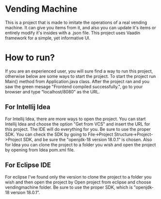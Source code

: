 # Vending Machine

This is a project that is made to imitate the operations of a real vending machine. It can give you items from it, and also you can update it's items or entirely modify it's insides with a .json file. 
This project uses Vaadin framework for a simple, yet informative UI.


# How to run? 
If you are an experienced user, you will sure find a way to run this project, otherwise below are some ways to start the project. To start the project run Main() method from Application.java class. After the project ran and you saw the green mesage "Frontend compiled successfully.", go to your browser and type "localhost/8080" as the URL. 

## For Intellij Idea
For Intellij Idea, there are more ways to open the project. You can start Intellij Idea and choose the option "Get from VCS" and insert the URL for this project. The IDE will do everything for you. 
Be sure to use the proper SDK. You can check the SDK by going to File->Project Structure->Project->Project SDK, and be sure the "openjdk-18 version 18.0.1" is chosen.
Also for Idea you can clone the project to a folder you wish and open the project by opening from Idea pom.xml file.

## For Eclipse IDE
For eclipse I've found only the version to clone the project to a folder you wish and then open the project by Open project from eclipse and choose vendingmachine folder.
Be sure to use the proper SDK, which is "openjdk-18 version 18.0.1".
